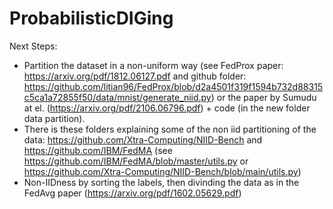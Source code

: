 # ProbabilisticDIGing
Next Steps:

- Partition the dataset in a non-uniform way (see FedProx paper: https://arxiv.org/pdf/1812.06127.pdf and github folder: https://github.com/litian96/FedProx/blob/d2a4501f319f1594b732d88315c5ca1a72855f50/data/mnist/generate_niid.py) or the paper by Sumudu at el. (https://arxiv.org/pdf/2106.06796.pdf) + code (in the new folder data partition).
- There is these folders explaining some of the non iid partitioning of the data: https://github.com/Xtra-Computing/NIID-Bench and https://github.com/IBM/FedMA (see https://github.com/IBM/FedMA/blob/master/utils.py or https://github.com/Xtra-Computing/NIID-Bench/blob/main/utils.py)
- Non-IIDness by sorting the labels, then divinding the data as in the FedAvg paper (https://arxiv.org/pdf/1602.05629.pdf)

 
